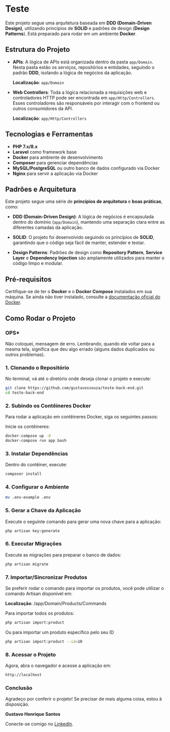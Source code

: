 # Teste

Este projeto segue uma arquitetura baseada em **DDD (Domain-Driven Design)**, utilizando princípios de **SOLID** e padrões de design (**Design Patterns**). Está preparado para rodar em um ambiente **Docker**.

## Estrutura do Projeto

- **APIs**: A lógica de APIs está organizada dentro da pasta `app/Domain`. Nesta pasta estão os serviços, repositórios e entidades, seguindo o padrão **DDD**, isolando a lógica de negócios da aplicação.
  
  **Localização**: `app/Domain`
  
- **Web Controllers**: Toda a lógica relacionada a requisições web e controladores HTTP pode ser encontrada em `app/Http/Controllers`. Esses controladores são responsáveis por interagir com o frontend ou outros consumidores da API.

  **Localização**: `app/Http/Controllers`

## Tecnologias e Ferramentas

- **PHP 7.x/8.x**
- **Laravel** como framework base
- **Docker** para ambiente de desenvolvimento
- **Composer** para gerenciar dependências
- **MySQL/PostgreSQL** ou outro banco de dados configurado via Docker
- **Nginx** para servir a aplicação via Docker

## Padrões e Arquitetura

Este projeto segue uma série de **princípios de arquitetura** e **boas práticas**, como:

- **DDD (Domain-Driven Design)**: A lógica de negócios é encapsulada dentro do domínio (`app/Domain`), mantendo uma separação clara entre as diferentes camadas da aplicação.
  
- **SOLID**: O projeto foi desenvolvido seguindo os princípios de **SOLID**, garantindo que o código seja fácil de manter, estender e testar.

- **Design Patterns**: Padrões de design como **Repository Pattern**, **Service Layer** e **Dependency Injection** são amplamente utilizados para manter o código limpo e modular.

## Pré-requisitos

Certifique-se de ter o **Docker** e o **Docker Compose** instalados em sua máquina. Se ainda não tiver instalado, consulte a [documentação oficial do Docker](https://docs.docker.com/get-docker/).

## Como Rodar o Projeto

### OPS*

Não coloquei, mensagem de erro. Lembrando, quando ele voltar para a mesma tela, significa que deu algo errado (alguns dados duplicados ou outros problemas).

### 1. Clonando o Repositório

No terminal, vá até o diretório onde deseja clonar o projeto e execute:

```bash
git clone https://github.com/gustavossouza/teste-back-end.git
cd teste-back-end
```

### 2. Subindo os Contêineres Docker

Para rodar a aplicação em contêineres Docker, siga os seguintes passos:

Inicie os contêineres:

```bash
docker-compose up -d
docker-compose run app bash
```

### 3. Instalar Dependências

Dentro do contêiner, execute:

```bash
composer install
```

### 4. Configurar o Ambiente

```bash
mv .env-example .env
```

### 5. Gerar a Chave da Aplicação

Execute o seguinte comando para gerar uma nova chave para a aplicação:

```bash
php artisan key:generate
```

### 6. Executar Migrações

Execute as migrações para preparar o banco de dados:

```bash
php artisan migrate
```
### 7. Importar/Sincronizar Produtos

Se preferir rodar o comando para importar os produtos, você pode utilizar o comando Artisan disponível em:

**Localização**: /app/Domain/Products/Commands

Para importar todos os produtos:

```bash
php artisan import:product
```

Ou para importar um produto específico pelo seu ID

```bash
php artisan import:product --id=10
```

### 8. Acessar o Projeto

Agora, abra o navegador e acesse a aplicação em:

```bash
http://localhost
```

### Conclusão

Agradeço por conferir o projeto! Se precisar de mais alguma coisa, estou à disposição.

**Gustavo Henrique Santos**

Conecte-se comigo no [LinkedIn](https://www.linkedin.com/in/gustavohssouza/).

